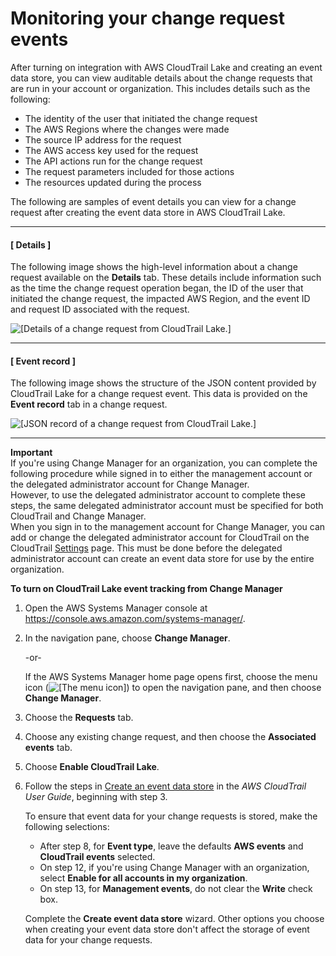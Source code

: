 # Monitoring your change request events<a name="monitoring-change-request-events"></a>

After turning on integration with AWS CloudTrail Lake and creating an event data store, you can view auditable details about the change requests that are run in your account or organization\. This includes details such as the following:
+ The identity of the user that initiated the change request
+ The AWS Regions where the changes were made
+ The source IP address for the request
+ The AWS access key used for the request
+ The API actions run for the change request
+ The request parameters included for those actions
+ The resources updated during the process

The following are samples of event details you can view for a change request after creating the event data store in AWS CloudTrail Lake\.

------
#### [ Details ]

The following image shows the high\-level information about a change request available on the **Details** tab\. These details include information such as the time the change request operation began, the ID of the user that initiated the change request, the impacted AWS Region, and the event ID and request ID associated with the request\.

![\[Details of a change request from CloudTrail Lake.\]](http://docs.aws.amazon.com/systems-manager/latest/userguide/images/cm-event-details.png)

------
#### [ Event record ]

The following image shows the structure of the JSON content provided by CloudTrail Lake for a change request event\. This data is provided on the **Event record** tab in a change request\.

![\[JSON record of a change request from CloudTrail Lake.\]](http://docs.aws.amazon.com/systems-manager/latest/userguide/images/cm-event-record.png)

------

**Important**  
If you're using Change Manager for an organization, you can complete the following procedure while signed in to either the management account or the delegated administrator account for Change Manager\.  
However, to use the delegated administrator account to complete these steps, the same delegated administrator account must be specified for both CloudTrail and Change Manager\.  
When you sign in to the management account for Change Manager, you can add or change the delegated administrator account for CloudTrail on the CloudTrail [Settings](https://console.aws.amazon.com/cloudtrailv2/home#/settings) page\. This must be done before the delegated administrator account can create an event data store for use by the entire organization\.

**To turn on CloudTrail Lake event tracking from Change Manager**

1. Open the AWS Systems Manager console at [https://console\.aws\.amazon\.com/systems\-manager/](https://console.aws.amazon.com/systems-manager/)\.

1. In the navigation pane, choose **Change Manager**\.

   \-or\-

   If the AWS Systems Manager home page opens first, choose the menu icon \(![\[The menu icon\]](http://docs.aws.amazon.com/systems-manager/latest/userguide/images/menu-icon-small.png)\) to open the navigation pane, and then choose **Change Manager**\.

1. Choose the **Requests** tab\.

1. Choose any existing change request, and then choose the **Associated events** tab\.

1. Choose **Enable CloudTrail Lake**\.

1. Follow the steps in [Create an event data store](https://docs.aws.amazon.com/awscloudtrail/latest/userguide/query-event-data-store.html) in the *AWS CloudTrail User Guide*, beginning with step 3\.

   To ensure that event data for your change requests is stored, make the following selections:
   + After step 8, for **Event type**, leave the defaults **AWS events** and **CloudTrail events** selected\.
   + On step 12, if you're using Change Manager with an organization, select **Enable for all accounts in my organization**\.
   + On step 13, for **Management events**, do not clear the **Write** check box\. 

   Complete the **Create event data store** wizard\. Other options you choose when creating your event data store don't affect the storage of event data for your change requests\.